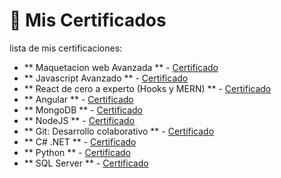 # 📜 Mis Certificados

lista de mis certificaciones:

- ** Maquetacion web Avanzada ** - [Certificado](https://github.com/lukhas2001/Certificaciones/blob/main/Certificado-Maquetador-Web-Avanzado-Educaci%C3%B3nIT.pdf)
- ** Javascript Avanzado ** - [Certificado](https://github.com/lukhas2001/Certificaciones/blob/main/Certificado-Javascript-Desarrollador-Avanzado-Educaci%C3%B3nIT.pdf)
- ** React de cero a experto (Hooks y MERN) ** - [Certificado](https://udemy-certificate.s3.amazonaws.com/pdf/UC-f8bdad47-069a-474b-9519-fd4dd6521fbc.pdf)
- ** Angular ** - [Certificado](https://github.com/lukhas2001/Certificaciones/blob/main/Certificado-Angular-13-Educaci%C3%B3nIT.pdf)
- ** MongoDB ** - [Certificado](https://github.com/lukhas2001/Certificaciones/blob/main/Certificado-Introducci%C3%B3n-a-MongoDB-Educaci%C3%B3nIT.pdf)
- ** NodeJS ** - [Certificado](https://github.com/lukhas2001/Certificaciones/blob/main/Certificado-NodeJS-Backend-Educaci%C3%B3nIT.pdf)
- ** Git: Desarrollo colaborativo ** - [Certificado](https://github.com/lukhas2001/Certificaciones/blob/main/Certificado-Git_-Desarrollo-Colaborativo-Educaci%C3%B3nIT.pdf)
- ** C# .NET ** - [Certificado](https://www.educacionit.com/perfil/viveros-lucas-993379/certificado/74347?_gl=1*1tcefsr*_ga*MTIwMTQ4MjU0NS4xNzIxNTIxODUz*_ga_R8GR8LL2B8*MTc0MzYzMTAzMi4xMjcuMS4xNzQzNjM1NTY0LjUzLjEuNDc3MTM0NjM3)
- ** Python ** - [Certificado](https://github.com/lukhas2001/Certificaciones/blob/main/Python.pdf)
- ** SQL Server ** - [Certificado](https://github.com/lukhas2001/Certificaciones/blob/main/SQL-Server.pdf)
